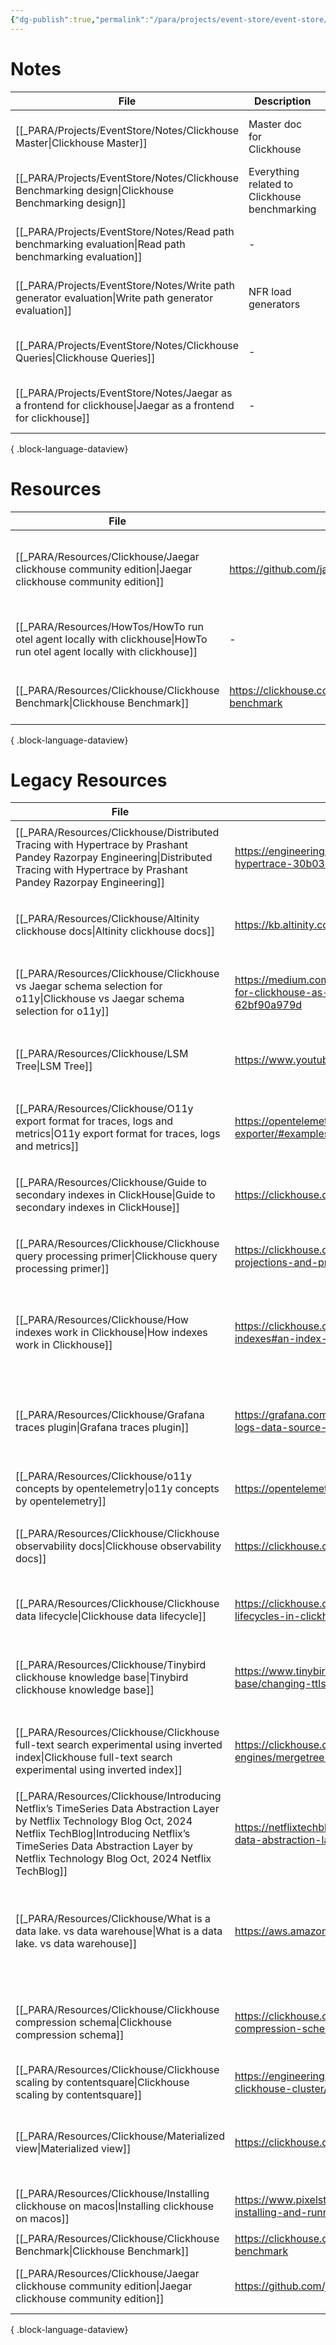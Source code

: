 ```yaml
---
{"dg-publish":true,"permalink":"/para/projects/event-store/event-store/"}
---
```



# Notes
| File                                                                                                            | Description                                   | tags                                                    | Date                         |
| --------------------------------------------------------------------------------------------------------------- | --------------------------------------------- | ------------------------------------------------------- | ---------------------------- |
| [[_PARA/Projects/EventStore/Notes/Clickhouse Master\|Clickhouse Master]]                                     | Master doc for Clickhouse                     | <ul><li>Database/Clickhouse</li><li>MasterDoc</li></ul> | 7:15 PM - December 02, 2024  |
| [[_PARA/Projects/EventStore/Notes/Clickhouse Benchmarking design\|Clickhouse Benchmarking design]]           | Everything related to Clickhouse benchmarking | <ul><li>Database/Clickhouse</li><li>Benchmark</li></ul> | 8:27 PM - December 02, 2024  |
| [[_PARA/Projects/EventStore/Notes/Read path benchmarking evaluation\|Read path benchmarking evaluation]]     | \-                                            | \-                                                      | 9:19 AM - December 04, 2024  |
| [[_PARA/Projects/EventStore/Notes/Write path generator evaluation\|Write path generator evaluation]]         | NFR load generators                           | <ul><li>Database/Clickhouse</li><li>Benchmark</li></ul> | 10:28 AM - December 06, 2024 |
| [[_PARA/Projects/EventStore/Notes/Clickhouse Queries\|Clickhouse Queries]]                                   | \-                                            | \-                                                      | 11:24 AM - December 06, 2024 |
| [[_PARA/Projects/EventStore/Notes/Jaegar as a frontend for clickhouse\|Jaegar as a frontend for clickhouse]] | \-                                            | \-                                                      | 3:22 PM - December 09, 2024  |

{ .block-language-dataview}


# Resources
| File                                                                                                                     | url                                                                      | Description                                                          | type    | tags                                                                                                     | Date                        |
| ------------------------------------------------------------------------------------------------------------------------ | ------------------------------------------------------------------------ | -------------------------------------------------------------------- | ------- | -------------------------------------------------------------------------------------------------------- | --------------------------- |
| [[_PARA/Resources/Clickhouse/Jaegar clickhouse community edition\|Jaegar clickhouse community edition]]               | https://github.com/jaegertracing/jaeger-clickhouse                       | Jaegar community edition impl of clickhouse can be used as reference | Article | <ul><li>Database/Clickhouse</li><li>O11y/Jaegar</li><li>O11y/Jaegar/RemoteStorage</li><li>grpc</li></ul> | 3:49 PM - December 09, 2024 |
| [[_PARA/Resources/HowTos/HowTo run otel agent locally with clickhouse\|HowTo run otel agent locally with clickhouse]] | \-                                                                       | Otel agent with clickhouse                                           | Guide   | <ul><li>Database/Clickhouse</li><li>otel</li><li>docker</li></ul>                                        | 4:48 PM - December 06, 2024 |
| [[_PARA/Resources/Clickhouse/Clickhouse Benchmark\|Clickhouse Benchmark]]                                             | https://clickhouse.com/docs/en/operations/utilities/clickhouse-benchmark | clickhouse read path benchmarking tool                               | Article | <ul><li>Database/Clickhouse</li><li>Benchmark</li></ul>                                                  | 9:21 AM - December 04, 2024 |

{ .block-language-dataview}


# Legacy Resources
| File                                                                                                                                                                                                                                                                 | url                                                                                                                     | Description                                                                                                                                             | Topics                                                                                                                                                                                                                                                                       | Date                         |
| -------------------------------------------------------------------------------------------------------------------------------------------------------------------------------------------------------------------------------------------------------------------- | ----------------------------------------------------------------------------------------------------------------------- | ------------------------------------------------------------------------------------------------------------------------------------------------------- | ---------------------------------------------------------------------------------------------------------------------------------------------------------------------------------------------------------------------------------------------------------------------------- | ---------------------------- |
| [[_PARA/Resources/Clickhouse/Distributed Tracing with Hypertrace  by Prashant Pandey  Razorpay Engineering\|Distributed Tracing with Hypertrace  by Prashant Pandey  Razorpay Engineering]]                                                                       | https://engineering.razorpay.com/distributed-tracing-with-hypertrace-30b0334d0c0b                                       | How Pinot and hypertrace is used in razorpay                                                                                                            | <ul><li>[[EngineeringBlog\\|EngineeringBlog]]</li><li>[[_PARA/Projects/EventStore/EventStore.md\\|EventStore]]</li><li>[[o11y\\|o11y]]</li><li>[[RazorPay\\|RazorPay]]</li></ul>                                                                                             | November 08, 2024            |
| [[_PARA/Resources/Clickhouse/Altinity clickhouse docs\|Altinity clickhouse docs]]                                                                                                                                                                                 | https://kb.altinity.com/altinity-kb-schema-design/                                                                      | Master doc for how to run clickhouse at scale                                                                                                           | <ul><li>[[_PARA/Projects/EventStore/EventStore.md\\|EventStore]]</li><li>[[Work Brain/Topics/Clickhouse\\\|Clickhouse\\]]</li><li>[[Scalability\\|Scalability]]</li></ul>                                                                            | 11:33 AM - November 06, 2024 |
| [[_PARA/Resources/Clickhouse/Clickhouse vs Jaegar schema selection for o11y\|Clickhouse vs Jaegar schema selection for o11y]]                                                                                                                                     | https://medium.com/jaegertracing/making-design-decisions-for-clickhouse-as-a-core-storage-backend-in-jaeger-62bf90a979d | Benchmaking default scehmas of clickhouse and jaegar                                                                                                    | <ul><li>[[o11y\\|o11y]]</li><li>[[_PARA/Projects/EventStore/EventStore.md\\|EventStore]]</li><li>[[Work Brain/Topics/Clickhouse\\\|Clickhouse\\]]</li><li>[[Work Brain/Topics/benchmarking\\\|benchmarking\\]]</li></ul> | 10:41 AM - November 05, 2024 |
| [[_PARA/Resources/Clickhouse/LSM Tree\|LSM Tree]]                                                                                                                                                                                                                 | https://www.youtube.com/watch?v=I6jB0nM9SKU                                                                             | \-                                                                                                                                                      | <ul><li>[[NoSQL\\|NoSQL]]</li><li>[[Work Brain/Topics/LSM Tree\\\|LSM Tree\\]]</li><li>[[Data Structures\\|Data Structures]]</li></ul>                                                                                                                   | 10:44 AM - October 30, 2024  |
| [[_PARA/Resources/Clickhouse/O11y  export format for traces, logs and metrics\|O11y  export format for traces, logs and metrics]]                                                                                                                                 | https://opentelemetry.io/docs/specs/otel/protocol/file-exporter/#examples                                               | Json format                                                                                                                                             | <ul><li>[[Work Brain/Topics/Clickhouse\\\|Clickhouse\\]]</li><li>[[o11y\\|o11y]]</li><li>[[_PARA/Projects/EventStore/EventStore.md\\|EventStore]]</li><li>[[OpenTelemetry\\|OpenTelemetry]]</li></ul>                                                | 2:40 PM - October 29, 2024   |
| [[_PARA/Resources/Clickhouse/Guide to secondary indexes in ClickHouse\|Guide to secondary indexes in ClickHouse]]                                                                                                                                                 | https://clickhouse.com/docs/en/optimize/skipping-indexes                                                                | \-                                                                                                                                                      | <ul><li>[[Work Brain/Topics/Clickhouse\\\|Clickhouse\\]]</li><li>[[_PARA/Projects/EventStore/EventStore.md\\|EventStore]]</li><li>[[o11y\\|o11y]]</li></ul>                                                                                          | 4:37 PM - October 28, 2024   |
| [[_PARA/Resources/Clickhouse/Clickhouse query processing primer\|Clickhouse query processing primer]]                                                                                                                                                             | https://clickhouse.com/blog/clickhouse-faster-queries-with-projections-and-primary-indexes                              | How to write proper queries in ClickHouse                                                                                                               | <ul><li>[[Work Brain/Topics/Clickhouse\\\|Clickhouse\\]]</li><li>[[o11y\\|o11y]]</li><li>[[_PARA/Projects/EventStore/EventStore.md\\|EventStore]]</li></ul>                                                                                          | 3:18 PM - October 28, 2024   |
| [[_PARA/Resources/Clickhouse/How indexes work in Clickhouse\|How indexes work in Clickhouse]]                                                                                                                                                                     | https://clickhouse.com/docs/en/optimize/sparse-primary-indexes#an-index-design-for-massive-data-scales                  | Guide on how to create indexes in clickhouseExplains where to use indexes / materialized views/ projections and how they work                           | <ul><li>[[Work Brain/Topics/Clickhouse\\\|Clickhouse\\]]</li><li>[[o11y\\|o11y]]</li><li>[[_PARA/Projects/EventStore/EventStore.md\\|EventStore]]</li></ul>                                                                                          | 3:14 PM - October 28, 2024   |
| [[_PARA/Resources/Clickhouse/Grafana traces plugin\|Grafana traces plugin]]                                                                                                                                                                                       | https://grafana.com/developers/plugin-tools/tutorials/build-a-logs-data-source-plugin#logs-data-frame-format            | Grafana has an out of the box plugin to query traces, but it needs some specific columns to be present                                                  | <ul><li>[[Work Brain/Topics/Clickhouse\\\|Clickhouse\\]]</li><li>[[o11y\\|o11y]]</li><li>[[_PARA/Projects/EventStore/EventStore.md\\|EventStore]]</li><li>[[Grafana\\|Grafana]]</li><li>[[visualization\\|visualization]]</li></ul>                  | 11:31 AM - October 25, 2024  |
| [[_PARA/Resources/Clickhouse/o11y concepts by opentelemetry\|o11y concepts by opentelemetry]]                                                                                                                                                                     | https://opentelemetry.io/docs/concepts/                                                                                 | Basic concepts refresher                                                                                                                                | <ul><li>[[o11y\\|o11y]]</li><li>[[BasicConcepts\\|BasicConcepts]]</li></ul>                                                                                                                                                                                                  | 9:11 AM - October 25, 2024   |
| [[_PARA/Resources/Clickhouse/Clickhouse observability docs\|Clickhouse observability docs]]                                                                                                                                                                       | https://clickhouse.com/docs/en/observability                                                                            | How o11y is done in clickhouse, Engineering blog on how o11y is done with Clickhouse                                                                    | <ul><li>[[Work Brain/Topics/Clickhouse\\\|Clickhouse\\]]</li><li>[[o11y\\|o11y]]</li><li>[[_PARA/Projects/EventStore/EventStore.md\\|EventStore]]</li></ul>                                                                                          | 9:06 AM - October 25, 2024   |
| [[_PARA/Resources/Clickhouse/Clickhouse data lifecycle\|Clickhouse data lifecycle]]                                                                                                                                                                               | https://clickhouse.com/blog/using-ttl-to-manage-data-lifecycles-in-clickhouse                                           | You can auto move data from hot to cold store based on size                                                                                             | <ul><li>[[Work Brain/Topics/Clickhouse\\\|Clickhouse\\]]</li><li>[[o11y\\|o11y]]</li><li>[[_PARA/Projects/EventStore/EventStore.md\\|EventStore]]</li></ul>                                                                                          | 8:55 AM - October 25, 2024   |
| [[_PARA/Resources/Clickhouse/Tinybird clickhouse knowledge base\|Tinybird clickhouse knowledge base]]                                                                                                                                                             | https://www.tinybird.co/clickhouse/knowledge-base/changing-ttls                                                         | Clickhouse Performance related details                                                                                                                  | <ul><li>[[Work Brain/Topics/Clickhouse\\\|Clickhouse\\]]</li><li>[[_PARA/Projects/EventStore/EventStore.md\\|EventStore]]</li><li>[[o11y\\|o11y]]</li><li>[[Scalability\\|Scalability]]</li></ul>                                                    | 11:03 AM - October 22, 2024  |
| [[_PARA/Resources/Clickhouse/Clickhouse full-text search experimental using inverted index\|Clickhouse full-text search experimental using inverted index]]                                                                                                       | https://clickhouse.com/docs/en/engines/table-engines/mergetree-family/invertedindexes                                   | Experimental feature that shouldn’t be used in prod                                                                                                     | <ul><li>[[_PARA/Projects/EventStore/EventStore.md\\|EventStore]]</li><li>[[o11y\\|o11y]]</li><li>[[Work Brain/Topics/Clickhouse\\\|Clickhouse\\]]</li><li>[[InvertedIndex\\|InvertedIndex]]</li></ul>                                                | 10:39 AM - October 22, 2024  |
| [[_PARA/Resources/Clickhouse/Introducing Netflix’s TimeSeries Data Abstraction Layer  by Netflix Technology Blog  Oct, 2024  Netflix TechBlog\|Introducing Netflix’s TimeSeries Data Abstraction Layer  by Netflix Technology Blog  Oct, 2024  Netflix TechBlog]] | https://netflixtechblog.com/introducing-netflix-timeseries-data-abstraction-layer-31552f6326f8                          | How Netflix handles eventstore data. They store it in cassandra                                                                                         | <ul><li>[[_PARA/Projects/EventStore/EventStore.md\\|EventStore]]</li><li>[[EngineeringBlog\\|EngineeringBlog]]</li><li>[[Netflix\\|Netflix]]</li></ul>                                                                                                                       | October 21, 2024             |
| [[_PARA/Resources/Clickhouse/What is a data lake. vs data warehouse\|What is a data lake. vs data warehouse]]                                                                                                                                                     | https://aws.amazon.com/what-is/data-lake/                                                                               | data warehouse stores data in structured / semi structured format so that it can be queried easily. Data lake contains unstructured data and lots of it | <ul><li>[[datalake\\|datalake]]</li></ul>                                                                                                                                                                                                                                    | 2:48 PM - October 18, 2024   |
| [[_PARA/Resources/Clickhouse/Clickhouse compression schema\|Clickhouse compression schema]]                                                                                                                                                                       | https://clickhouse.com/blog/optimize-clickhouse-codecs-compression-schema                                               | Queries run a lot fasted when data is compressed. Higher CPU utilization is ok as disk reads are more expensive                                         | <ul><li>[[Work Brain/Topics/Clickhouse\\\|Clickhouse\\]]</li><li>[[Compression\\|Compression]]</li><li>[[_PARA/Projects/EventStore/EventStore.md\\|EventStore]]</li></ul>                                                                            | October 18, 2024             |
| [[_PARA/Resources/Clickhouse/Clickhouse scaling by contentsquare\|Clickhouse scaling by contentsquare]]                                                                                                                                                           | https://engineering.contentsquare.com/2022/scaling-out-clickhouse-cluster/                                              | \-                                                                                                                                                      | <ul><li>[[Work Brain/Topics/Clickhouse\\\|Clickhouse\\]]</li></ul>                                                                                                                                                                                   | October 18, 2024             |
| [[_PARA/Resources/Clickhouse/Materialized view\|Materialized view]]                                                                                                                                                                                               | https://clickhouse.com/docs/en/materialized-view                                                                        | Materialized views allow users to shift the cost of computation from query time to insert time, resulting in faster SELECT queries.                     | <ul><li>[[Work Brain/Topics/Clickhouse\\\|Clickhouse\\]]</li><li>[[o11y\\|o11y]]</li><li>[[_PARA/Projects/EventStore/EventStore.md\\|EventStore]]</li></ul>                                                                                          | October 18, 2024             |
| [[_PARA/Resources/Clickhouse/Installing clickhouse on macos\|Installing clickhouse on macos]]                                                                                                                                                                     | https://www.pixelstech.net/article/1676120999-A-guide-on-installing-and-running-Clickhouse-on-macOS                     | \-                                                                                                                                                      | <ul><li>[[o11y\\|o11y]]</li><li>[[Work Brain/Topics/Clickhouse\\\|Clickhouse\\]]</li></ul>                                                                                                                                                           | October 17, 2024             |
| [[_PARA/Resources/Clickhouse/Clickhouse Benchmark\|Clickhouse Benchmark]]                                                                                                                                                                                         | https://clickhouse.com/docs/en/operations/utilities/clickhouse-benchmark                                                | clickhouse read path benchmarking tool                                                                                                                  | \-                                                                                                                                                                                                                                                                           | \-                           |
| [[_PARA/Resources/Clickhouse/Jaegar clickhouse community edition\|Jaegar clickhouse community edition]]                                                                                                                                                           | https://github.com/jaegertracing/jaeger-clickhouse                                                                      | Jaegar community edition impl of clickhouse can be used as reference                                                                                    | \-                                                                                                                                                                                                                                                                           | \-                           |

{ .block-language-dataview}
